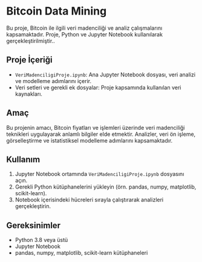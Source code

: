 # Bitcoin Data Mining

Bu proje, Bitcoin ile ilgili veri madenciliği ve analiz çalışmalarını kapsamaktadır. Proje, Python ve Jupyter Notebook kullanılarak gerçekleştirilmiştir..

## Proje İçeriği

- `VeriMadenciligiProje.ipynb`: Ana Jupyter Notebook dosyası, veri analizi ve modelleme adımlarını içerir.
- Veri setleri ve gerekli ek dosyalar: Proje kapsamında kullanılan veri kaynakları.

## Amaç

Bu projenin amacı, Bitcoin fiyatları ve işlemleri üzerinde veri madenciliği teknikleri uygulayarak anlamlı bilgiler elde etmektir. Analizler, veri ön işleme, görselleştirme ve istatistiksel modelleme adımlarını kapsamaktadır.

## Kullanım

1. Jupyter Notebook ortamında `VeriMadenciligiProje.ipynb` dosyasını açın.
2. Gerekli Python kütüphanelerini yükleyin (örn. pandas, numpy, matplotlib, scikit-learn).
3. Notebook içerisindeki hücreleri sırayla çalıştırarak analizleri gerçekleştirin.

## Gereksinimler

- Python 3.8 veya üstü
- Jupyter Notebook
- pandas, numpy, matplotlib, scikit-learn kütüphaneleri
